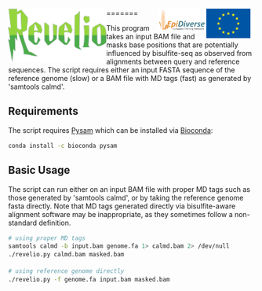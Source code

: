 [<img width="100" align="right" src="https://raw.githubusercontent.com/EpiDiverse/snp/master/docs/images/euflagbetter.jpg">](https://ec.europa.eu/programmes/horizon2020/en)
[<img width="100" align="right" src="https://raw.githubusercontent.com/EpiDiverse/snp/master/docs/images/epidiverse-logo.jpg">](https://epidiverse.eu)

<img width="200" align="left" src="logo.png">
=======

This program takes an input BAM file and masks base positions that are potentially influenced by bisulfite-seq as observed from alignments between query and reference sequences. The script requires either an input FASTA sequence of the reference genome (slow) or a BAM file with MD tags (fast) as generated by 'samtools calmd'.

## Requirements
The script requires [Pysam](https://github.com/pysam-developers/pysam) which can be installed via [Bioconda](https://bioconda.github.io/):

```bash
conda install -c bioconda pysam
```

## Basic Usage
The script can run either on an input BAM file with proper MD tags such as those generated by 'samtools calmd', or by taking the reference genome fasta directly. Note that MD tags generated directly via bisulfite-aware alignment software may be inappropriate, as they sometimes follow a non-standard definition.

```bash
# using proper MD tags
samtools calmd -b input.bam genome.fa 1> calmd.bam 2> /dev/null
./revelio.py calmd.bam masked.bam

# using reference genome directly
./revelio.py -f genome.fa input.bam masked.bam
```